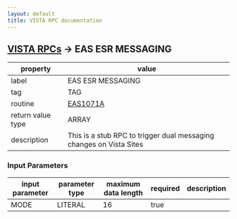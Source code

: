 ```yaml
---
layout: default
title: VISTA RPC documentation
---
```




## [VISTA RPCs](TableOfContent.md) &#8594; EAS ESR MESSAGING 

 property | value 
--- | --- 
 label | EAS ESR MESSAGING
 tag | TAG
 routine | [EAS1071A](http://code.osehra.org/dox/Routine_EAS1071A_source.html)
 return value type | ARRAY
 description | This is a stub RPC to trigger dual messaging changes on Vista Sites

### Input Parameters

| input parameter | parameter type | maximum data length | required | description | 
| --- | --- | --- | --- | --- | 
| MODE | LITERAL | 16 | true |  | 